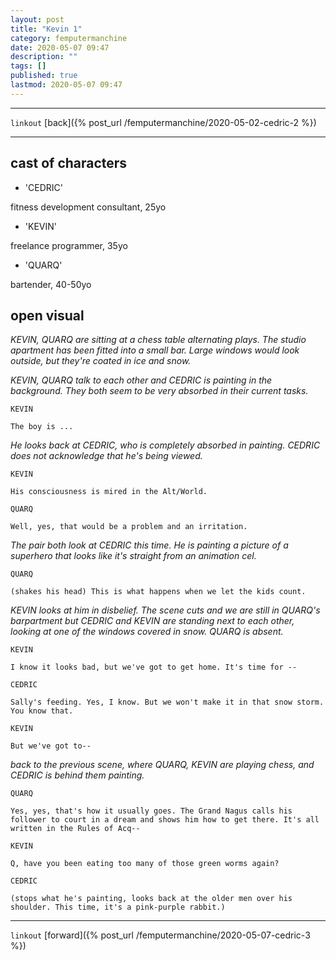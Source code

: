```yaml
---
layout: post
title: "Kevin 1"
category: femputermanchine
date: 2020-05-07 09:47
description: ""
tags: []
published: true
lastmod: 2020-05-07 09:47
---
```


*****

`linkout`
[back]({% post_url /femputermanchine/2020-05-02-cedric-2 %})

*****

## cast of characters ##
* 'CEDRIC'

fitness development consultant, 25yo

* 'KEVIN'

freelance programmer, 35yo

* 'QUARQ'

bartender, 40-50yo

## open visual ##

<i>KEVIN, QUARQ are sitting at a chess table alternating plays. The studio apartment has been fitted into a small bar. Large windows would look outside, but they're coated in ice and snow.</i>

<i>KEVIN, QUARQ talk to each other and CEDRIC is painting in the background. They both seem to be very absorbed in their current tasks.</i>

```
KEVIN

The boy is ...
```

<i>He looks back at CEDRIC, who is completely absorbed in painting. CEDRIC does not acknowledge that he's being viewed.</i>

```
KEVIN

His consciousness is mired in the Alt/World.
```

```
QUARQ

Well, yes, that would be a problem and an irritation.
```

<i>The pair both look at CEDRIC this time. He is painting a picture of a superhero that looks like it's straight from an animation cel.</i>

```
QUARQ

(shakes his head) This is what happens when we let the kids count.
```

<i>KEVIN looks at him in disbelief. The scene cuts and we are still in QUARQ's barpartment but CEDRIC and KEVIN are standing next to each other, looking at one of the windows covered in snow. QUARQ is absent.</i>

```
KEVIN

I know it looks bad, but we've got to get home. It's time for --
```

```
CEDRIC

Sally's feeding. Yes, I know. But we won't make it in that snow storm. You know that.
```

```
KEVIN

But we've got to--
```

<i>back to the previous scene, where QUARQ, KEVIN are playing chess, and CEDRIC is behind them painting.</i>

```
QUARQ

Yes, yes, that's how it usually goes. The Grand Nagus calls his follower to court in a dream and shows him how to get there. It's all written in the Rules of Acq--
```

```
KEVIN

Q, have you been eating too many of those green worms again?
```

```
CEDRIC

(stops what he's painting, looks back at the older men over his shoulder. This time, it's a pink-purple rabbit.)
```

*****

`linkout`
[forward]({% post_url /femputermanchine/2020-05-07-cedric-3 %})

